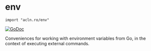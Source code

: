 env
===

`import "acln.ro/env"`

[![GoDoc](https://godoc.org/acln.ro/env?status.svg)](https://godoc.org/acln.ro/env)

Conveniences for working with environment variables from Go, in the
context of executing external commands.
